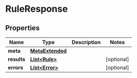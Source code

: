 

# RuleResponse


## Properties

Name | Type | Description | Notes
------------ | ------------- | ------------- | -------------
**meta** | [**MetaExtended**](MetaExtended.md) |  | 
**results** | [**List&lt;Rule&gt;**](Rule.md) |  |  [optional]
**errors** | [**List&lt;Error&gt;**](Error.md) |  |  [optional]



